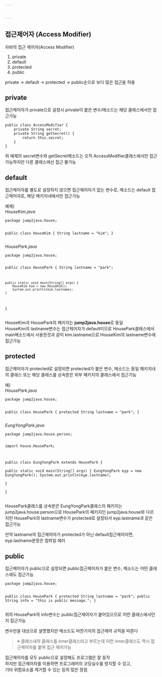 ```yaml
---


---
```


<h2 id="접근제어자-access-modifier">접근제어자 (Access Modifier)</h2>
<p>자바의 접근 제어자(Access Modifier)</p>
<ol>
<li>private</li>
<li>default</li>
<li>protected</li>
<li>public</li>
</ol>
<p>private -&gt; default -&gt; protected -&gt; public순으로 보다 많은 접근을 허용</p>
<h2 id="private">private</h2>
<p>접근제어자가 private으로 설정시 private이 붙은 변수/메소드는 해당 클래스에서만 접근가능</p>
<pre><code>public class AccessModifier {
    private String secret;
    private String getSecret() {
        return this.secret;
    }
}
</code></pre>
<p>위 예제의 secret변수와 getSecret메소드는 오직 AccessModifier클래스에서만 접근가능하지만 다른 클래스에선 접근 불가능</p>
<h2 id="default">default</h2>
<p>접근제어자를 별도로 설정하지 않으면 접근제어자가 없는 변수로, 메소드는 default 접근제어자로, 해당 패키지내에서만 접근가능</p>
<p>예제)<br>
<em>HouseKim.java</em></p>
<pre><code>package jump2java.house;

public class HouseKim {
    String lastname = "kim";
}
</code></pre>
<p><em>HousePark.java</em></p>
<pre><code>package jump2java.house;

public class HousePark {
    String lastname = "park";

    public static void main(String[] args) {
        HouseKim kim = new HouseKim();
        System.out.println(kim.lastname);
    }
}
</code></pre>
<p>HouseKim과 HousePark의 패키지는  <strong>jump2java.house</strong>로 동일<br>
HouseKim의 lastname변수는 접근제어자가 default이므로 HousePark클래스에서 main메소드에서 사용한것과 같이 kim.lastname으로 HouseKim의 lastname변수에 접근가능</p>
<h2 id="protected">protected</h2>
<p>접근제어자가 protected로 설정되면 protected가 붙은 변수, 메소드는 동일 패키지내의 클래스 또는 해당 클래스를 상속받은 외부 패키지의 클래스에서 접근가능</p>
<p>예)<br>
<em>HousePark.java</em></p>
<pre><code>package jump2java.house;

public class HousePark {
    protected String lastname = "park";
}
</code></pre>
<p><em>EungYongPark.java</em></p>
<pre><code>package jump2java.house.person;

import house.HousePark;

public class EungYongPark extends HousePark {       
    public static void main(String[] args) {
        EungYongPark eyp = new EungYongPark();
        System.out.println(eyp.lastname);       
    }    
}
</code></pre>
<p>HousePark클래스를 상속받은 EungYongPark클래스의 패키지는 jump2java.house.person으로 HousePark의 패키지인 jump2java.house와 다르지만 HousePark의 lastname변수가 protected로 설정되서 eyp.lastname과 같은 접근가능</p>
<p>만약 lastname의 접근제어자가 protected가 아닌 default접근제어자면, eyp.lastname문장은 컴파일 에러</p>
<h2 id="public">public</h2>
<p>접근제어자가 public으로 설정되면 public접근제어자가 붙은 변수, 메소드는 어떤 클래스에도 접근가능</p>
<pre><code>package jump2java.house;

public class HousePark {
    protected String lastname = "park";
    public String info = "this is public message.";
}
</code></pre>
<p>위의 HousePark의 info변수는 public접근제어자가 붙어있으므로 어떤 클래스에서던지 접근가능</p>
<p>변수만을 대상으로 설명했지만 메소드도 마찬가지의 접근제어 규칙을 따른다</p>
<blockquote>
<p>※ 클래스내의 클래스를 inner클래스라고 부르는데 이런 inner클래스도 역시 접근제어자를 붙여 접근 제어가능</p>
</blockquote>
<p>접근제어자를 모두 public으로 설정해도 프로그램은 잘 동작<br>
하지만 접근제어자를 이용하면 프로그래머의 코딩실수를 방지할 수 있고,<br>
기타 위험요소를 제거할 수 있는 등의 많은 장점</p>

